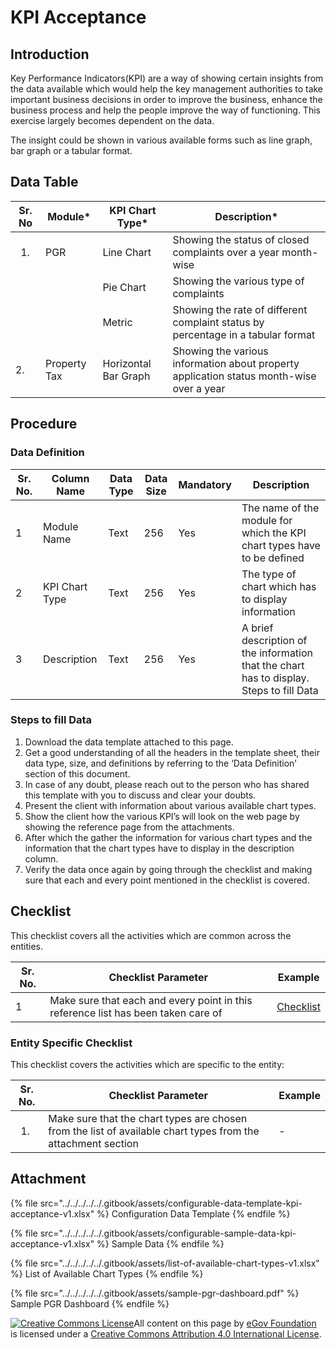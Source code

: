 # KPI Acceptance

## Introduction

Key Performance Indicators(KPI) are a way of showing certain insights from the data available which would help the key management authorities to take important business decisions in order to improve the business, enhance the business process and help the people improve the way of functioning. This exercise largely becomes dependent on the data.

The insight could be shown in various available forms such as line graph, bar graph or a tabular format.

## Data Table

| **Sr. No**         | **Module\*** | **KPI Chart Type\*** | **Description\***                                                                        |
| ------------------ | ------------ | -------------------- | ---------------------------------------------------------------------------------------- |
| <ol><li></li></ol> | PGR          | Line Chart           | Showing the status of closed complaints over a year month-wise                           |
|                    |              | Pie Chart            | Showing the various type of complaints                                                   |
|                    |              | Metric               | Showing the rate of different complaint status by percentage in a tabular format         |
| 2.                 | Property Tax | Horizontal Bar Graph | Showing the various information about property application status month-wise over a year |

## Procedure

### Data Definition

| Sr. No. | Column Name    | Data Type | Data Size | Mandatory | Description                                                                              |
| ------- | -------------- | --------- | --------- | --------- | ---------------------------------------------------------------------------------------- |
| 1       | Module Name    | Text      | 256       | Yes       | The name of the module for which the KPI  chart types have to be defined                 |
| 2       | KPI Chart Type | Text      | 256       | Yes       | The type of chart which has to display information                                       |
| 3       | Description    | Text      | 256       | Yes       | A brief description of the information that the chart has to display. Steps to fill Data |

### Steps to fill Data

1. Download the data template attached to this page.
2. Get a good understanding of all the headers in the template sheet, their data type, size, and definitions by referring to the ‘Data Definition’ section of this document.
3. In case of any doubt, please reach out to the person who has shared this template with you to discuss and clear your doubts.
4. Present the client with information about various available chart types.
5. Show the client how the various KPI’s will look on the web page by showing the reference page from the attachments.
6. After which the gather the information for various chart types and the information that the chart types have to display in the description column.
7. Verify the data once again by going through the checklist and making sure that each and every point mentioned in the checklist is covered.

## Checklist

This checklist covers all the activities which are common across the entities.

| Sr. No. | Checklist Parameter                                                               | Example                                    |
| ------- | --------------------------------------------------------------------------------- | ------------------------------------------ |
| 1       | Make sure that each and every point in this reference list has been taken care of | [Checklist](../common-config/checklist.md) |

### Entity Specific Checklist

This checklist covers the activities which are specific to the entity:

| Sr. No.            | Checklist Parameter                                                                                          | Example |
| ------------------ | ------------------------------------------------------------------------------------------------------------ | ------- |
| <ol><li></li></ol> | Make sure that the chart types are chosen from the list of available chart types from the attachment section | -       |

## Attachment

{% file src="../../../../../.gitbook/assets/configurable-data-template-kpi-acceptance-v1.xlsx" %}
Configuration Data Template&#x20;
{% endfile %}

{% file src="../../../../../.gitbook/assets/configurable-sample-data-kpi-acceptance-v1.xlsx" %}
Sample Data
{% endfile %}

{% file src="../../../../../.gitbook/assets/list-of-available-chart-types-v1.xlsx" %}
List of Available Chart Types
{% endfile %}

{% file src="../../../../../.gitbook/assets/sample-pgr-dashboard.pdf" %}
Sample PGR Dashboard
{% endfile %}

[![Creative Commons License](https://i.creativecommons.org/l/by/4.0/80x15.png)​](http://creativecommons.org/licenses/by/4.0/)All content on this page by [eGov Foundation](https://egov.org.in/) is licensed under a [Creative Commons Attribution 4.0 International License](http://creativecommons.org/licenses/by/4.0/).
